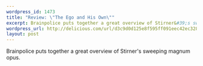 ```yaml
--- 
wordpress_id: 1473
title: "Review: \"The Ego and His Own\""
excerpt: Brainpolice puts together a great overview of Stirner&#39;s sweeping magnum opus.
wordpress_url: http://delicious.com/url/d3c9d0d125e8f595ff091eec42ec3282#jeremy6d
layout: post
---
```

Brainpolice puts together a great overview of Stirner's sweeping magnum opus.

